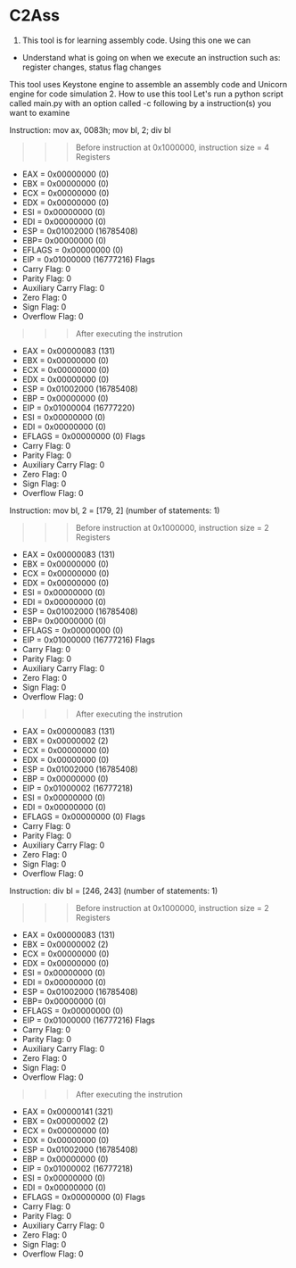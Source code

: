 # C2Ass

1. This tool is for learning assembly code. Using this one we can
- Understand what is going on when we execute an instruction such as: register changes, status flag changes

This tool uses Keystone engine to assemble an assembly code and Unicorn engine for code simulation
2. How to use this tool
Let's run a python script called main.py with an option called -c following by a instruction(s) you want to examine 


Instruction: mov ax, 0083h; mov bl, 2; div bl
>>> Before instruction at 0x1000000, instruction size = 4
Registers
- EAX = 0x00000000 (0)
- EBX = 0x00000000 (0)
- ECX = 0x00000000 (0)
- EDX = 0x00000000 (0)
- ESI = 0x00000000 (0)
- EDI = 0x00000000 (0)
- ESP = 0x01002000 (16785408)
- EBP= 0x00000000 (0)
- EFLAGS = 0x00000000 (0)
- EIP = 0x01000000 (16777216)
Flags
- Carry Flag: 0
- Parity Flag: 0
- Auxiliary Carry Flag: 0
- Zero Flag: 0
- Sign Flag: 0
- Overflow Flag: 0

>>> After executing the instrution
- EAX = 0x00000083 (131)
- EBX = 0x00000000 (0)
- ECX = 0x00000000 (0)
- EDX = 0x00000000 (0)
- ESP = 0x01002000 (16785408)
- EBP = 0x00000000 (0)
- EIP = 0x01000004 (16777220)
- ESI = 0x00000000 (0)
- EDI = 0x00000000 (0)
- EFLAGS = 0x00000000 (0)
Flags
- Carry Flag: 0
- Parity Flag: 0
- Auxiliary Carry Flag: 0
- Zero Flag: 0
- Sign Flag: 0
- Overflow Flag: 0

Instruction:  mov bl, 2 = [179, 2] (number of statements: 1)
>>> Before instruction at 0x1000000, instruction size = 2
Registers
- EAX = 0x00000083 (131)
- EBX = 0x00000000 (0)
- ECX = 0x00000000 (0)
- EDX = 0x00000000 (0)
- ESI = 0x00000000 (0)
- EDI = 0x00000000 (0)
- ESP = 0x01002000 (16785408)
- EBP= 0x00000000 (0)
- EFLAGS = 0x00000000 (0)
- EIP = 0x01000000 (16777216)
Flags
- Carry Flag: 0
- Parity Flag: 0
- Auxiliary Carry Flag: 0
- Zero Flag: 0
- Sign Flag: 0
- Overflow Flag: 0

>>> After executing the instrution
- EAX = 0x00000083 (131)
- EBX = 0x00000002 (2)
- ECX = 0x00000000 (0)
- EDX = 0x00000000 (0)
- ESP = 0x01002000 (16785408)
- EBP = 0x00000000 (0)
- EIP = 0x01000002 (16777218)
- ESI = 0x00000000 (0)
- EDI = 0x00000000 (0)
- EFLAGS = 0x00000000 (0)
Flags
- Carry Flag: 0
- Parity Flag: 0
- Auxiliary Carry Flag: 0
- Zero Flag: 0
- Sign Flag: 0
- Overflow Flag: 0

Instruction:  div bl = [246, 243] (number of statements: 1)
>>> Before instruction at 0x1000000, instruction size = 2
Registers
- EAX = 0x00000083 (131)
- EBX = 0x00000002 (2)
- ECX = 0x00000000 (0)
- EDX = 0x00000000 (0)
- ESI = 0x00000000 (0)
- EDI = 0x00000000 (0)
- ESP = 0x01002000 (16785408)
- EBP= 0x00000000 (0)
- EFLAGS = 0x00000000 (0)
- EIP = 0x01000000 (16777216)
Flags
- Carry Flag: 0
- Parity Flag: 0
- Auxiliary Carry Flag: 0
- Zero Flag: 0
- Sign Flag: 0
- Overflow Flag: 0

>>> After executing the instrution
- EAX = 0x00000141 (321)
- EBX = 0x00000002 (2)
- ECX = 0x00000000 (0)
- EDX = 0x00000000 (0)
- ESP = 0x01002000 (16785408)
- EBP = 0x00000000 (0)
- EIP = 0x01000002 (16777218)
- ESI = 0x00000000 (0)
- EDI = 0x00000000 (0)
- EFLAGS = 0x00000000 (0)
Flags
- Carry Flag: 0
- Parity Flag: 0
- Auxiliary Carry Flag: 0
- Zero Flag: 0
- Sign Flag: 0
- Overflow Flag: 0

